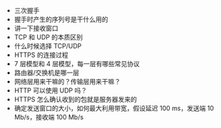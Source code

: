 - 三次握手
- 握手时产生的序列号是干什么用的
- 讲一下接收窗口
- TCP 和 UDP 的本质区别
- 什么时候选择 TCP/UDP
- HTTPS 的连接过程
- 7 层模型和 4 层模型，每一层有哪些常见协议
- 路由器/交换机是哪一层
- 网络层用来干嘛的？传输层用来干嘛？
- HTTP 可以使用 UDP 吗？
- HTTPS 怎么确认收到的包就是服务器发来的
- 确定发送窗口的大小，如何最大利用带宽，假设延迟 100 ms，发送端 10 Mb/s，接收端 100 Mb/s
